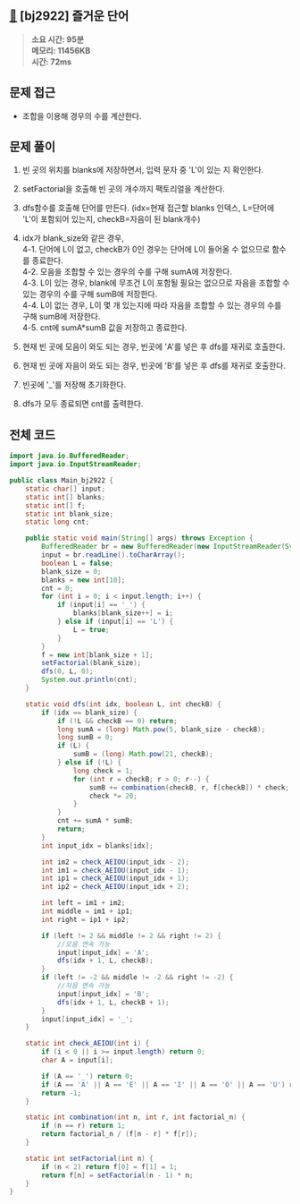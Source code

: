 ## [😬](https://www.acmicpc.net/problem/2922) [bj2922] 즐거운 단어

> **소요 시간: 95분<br>
> 메모리: 11456KB<br>
> 시간: 72ms**

## 문제 접근

- 조합을 이용해 경우의 수를 계산한다.

## 문제 풀이

1. 빈 곳의 위치를 blanks에 저장하면서, 입력 문자 중 'L'이 있는 지 확인한다.

2. setFactorial을 호출해 빈 곳의 개수까지 팩토리얼을 계산한다.

3. dfs함수를 호출해 단어를 만든다. (idx=현재 접근할 blanks 인덱스, L=단어에 'L'이 포함되어 있는지, checkB=자음이 된 blank개수)

4. idx가 blank_size와 같은 경우,<br>
   4-1. 단어에 L이 없고, checkB가 0인 경우는 단어에 L이 들어올 수 없으므로 함수를 종료한다.<br>
   4-2. 모음을 조합할 수 있는 경우의 수를 구해 sumA에 저장한다.<br>
   4-3. L이 있는 경우, blank에 무조건 L이 포함될 필요는 없으므로 자음을 조합할 수 있는 경우의 수를 구해 sumB에 저장한다.<br>
   4-4. L이 없는 경우, L이 몇 개 있는지에 따라 자음을 조합할 수 있는 경우의 수를 구해 sumB에 저장한다.<br>
   4-5. cnt에 sumA\*sumB 값을 저장하고 종료한다.<br>

5. 현재 빈 곳에 모음이 와도 되는 경우, 빈곳에 'A'를 넣은 후 dfs를 재귀로 호출한다.

6. 현재 빈 곳에 자음이 와도 되는 경우, 빈곳에 'B'를 넣은 후 dfs를 재귀로 호출한다.

7. 빈곳에 '\_'를 저장해 초기화한다.

8. dfs가 모두 종료되면 cnt를 출력한다.

## 전체 코드

```java
import java.io.BufferedReader;
import java.io.InputStreamReader;

public class Main_bj2922 {
    static char[] input;
    static int[] blanks;
    static int[] f;
    static int blank_size;
    static long cnt;

    public static void main(String[] args) throws Exception {
        BufferedReader br = new BufferedReader(new InputStreamReader(System.in));
        input = br.readLine().toCharArray();
        boolean L = false;
        blank_size = 0;
        blanks = new int[10];
        cnt = 0;
        for (int i = 0; i < input.length; i++) {
            if (input[i] == '_') {
                blanks[blank_size++] = i;
            } else if (input[i] == 'L') {
                L = true;
            }
        }
        f = new int[blank_size + 1];
        setFactorial(blank_size);
        dfs(0, L, 0);
        System.out.println(cnt);
    }

    static void dfs(int idx, boolean L, int checkB) {
        if (idx == blank_size) {
            if (!L && checkB == 0) return;
            long sumA = (long) Math.pow(5, blank_size - checkB);
            long sumB = 0;
            if (L) {
                sumB = (long) Math.pow(21, checkB);
            } else if (!L) {
                long check = 1;
                for (int r = checkB; r > 0; r--) {
                    sumB += combination(checkB, r, f[checkB]) * check;
                    check *= 20;
                }
            }
            cnt += sumA * sumB;
            return;
        }
        int input_idx = blanks[idx];

        int im2 = check_AEIOU(input_idx - 2);
        int im1 = check_AEIOU(input_idx - 1);
        int ip1 = check_AEIOU(input_idx + 1);
        int ip2 = check_AEIOU(input_idx + 2);

        int left = im1 + im2;
        int middle = im1 + ip1;
        int right = ip1 + ip2;

        if (left != 2 && middle != 2 && right != 2) {
            //모음 연속 가능
            input[input_idx] = 'A';
            dfs(idx + 1, L, checkB);
        }
        if (left != -2 && middle != -2 && right != -2) {
            //자음 연속 가능
            input[input_idx] = 'B';
            dfs(idx + 1, L, checkB + 1);
        }
        input[input_idx] = '_';
    }

    static int check_AEIOU(int i) {
        if (i < 0 || i >= input.length) return 0;
        char A = input[i];

        if (A == '_') return 0;
        if (A == 'A' || A == 'E' || A == 'I' || A == 'O' || A == 'U') return 1;
        return -1;
    }

    static int combination(int n, int r, int factorial_n) {
        if (n == r) return 1;
        return factorial_n / (f[n - r] * f[r]);
    }

    static int setFactorial(int n) {
        if (n < 2) return f[0] = f[1] = 1;
        return f[n] = setFactorial(n - 1) * n;
    }
}
```
